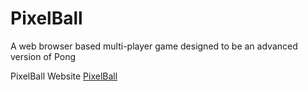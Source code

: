 # PixelBall

A web browser based multi-player game designed to be an advanced version of Pong

PixelBall Website [PixelBall](https://pixelball.net/)
